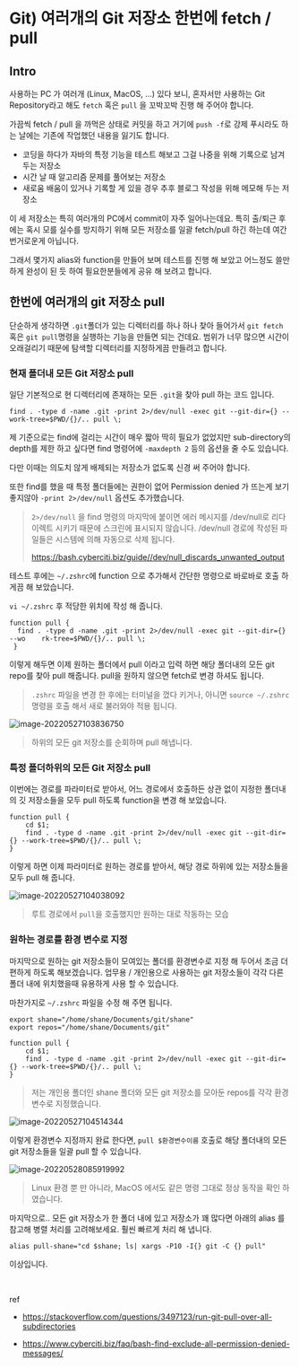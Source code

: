# Git) 여러개의 Git 저장소 한번에 fetch / pull

## Intro

사용하는 PC 가 여러개 (Linux, MacOS, ...) 있다 보니, 혼자서만 사용하는 Git Repository라고 해도 `fetch` 혹은 `pull` 을 꼬박꼬박 진행 해 주어야 합니다.

가끔씩 fetch / pull 을 까먹은 상태로 커밋을 하고 거기에 `push -f`로 강제 푸시라도 하는 날에는 기존에 작업했던 내용을 잃기도 합니다.

- 코딩을 하다가 자바의 특정 기능을 테스트 해보고 그걸 나중을 위해 기록으로 남겨두는 저장소
- 시간 날 때 알고리즘 문제를 풀어보는 저장소
- 새로움 배움이 있거나 기록할 게 있을 경우 추후 블로그 작성을 위해 메모해 두는 저장소

이 세 저장소는 특히 여러개의 PC에서 commit이 자주 일어나는데요. 특히 출/퇴근 후에는 혹시 모를 실수를 방지하기 위해 모든 저장소를 일괄 fetch/pull 하긴 하는데 여간 번거로운게 아닙니다.

그래서 몇가지 alias와 function을 만들어 보며 테스트를 진행 해 보았고 어느정도 쓸만하게 완성이 된 듯 하여 필요한분들에게 공유 해 보려고 합니다.

## 한번에 여러개의 git 저장소 pull

단순하게 생각하면 `.git`폴더가 있는 디렉터리를 하나 하나 찾아 들어가서 `git fetch` 혹은 `git pull`명령을 실행하는 기능을 만들면 되는 건데요. 범위가 너무 많으면 시간이 오래걸리기 때문에 탐색할 디렉터리를 지정하게끔 만들려고 합니다.

### 현재 폴더내 모든 Git 저장소 pull

일단 기본적으로 현 디렉터리에 존재하는 모든 `.git`을 찾아 pull 하는 코드 입니다.

```shell
find . -type d -name .git -print 2>/dev/null -exec git --git-dir={} --work-tree=$PWD/{}/.. pull \;
```

제 기준으로는 find에 걸리는 시간이 매우 짧아 딱히 필요가 없었지만 sub-directory의 depth를 제한 하고 싶다면 find 명령어에 `-maxdepth 2` 등의 옵션을 줄 수도 있습니다. 

다만 이때는 의도치 않게 배제되는 저장소가 없도록 신경 써 주어야 합니다.

또한 find를 했을 때 특정 폴더들에는 권한이 없어 Permission denied 가 뜨는게 보기 좋지않아 `-print 2>/dev/null` 옵션도 추가했습니다.

> `2>/dev/null` 을 find 명령의 마지막에 붙이면 에러 메시지를 /dev/null로 리다이렉트 시키기 때문에 스크린에 표시되지 않습니다. /dev/null 경로에 작성된 파일들은 시스템에 의해 자동으로 삭제 됩니다.
>
> https://bash.cyberciti.biz/guide//dev/null_discards_unwanted_output

테스트 후에는 `~/.zshrc`에 function 으로 추가해서 간단한 명령으로 바로바로 호출 하게끔 해 보았습니다.

`vi ~/.zshrc` 후 적당한 위치에 작성 해 줍니다.

```shell
function pull {
  find . -type d -name .git -print 2>/dev/null -exec git --git-dir={} --wo    rk-tree=$PWD/{}/.. pull \;
 }
```

이렇게 해두면 이제 원하는 폴더에서 pull 이라고 입력 하면 해당 폴더내의 모든 git repo를 찾아 pull 해줍니다. pull을 원하지 않으면 fetch로 변경 하셔도 됩니다.

> `.zshrc` 파일을 변경 한 후에는 터미널을 껐다 키거나, 아니면 `source ~/.zshrc` 명령을 호출 해서 새로 불러와야 적용 됩니다.

![image-20220527103836750](https://raw.githubusercontent.com/Shane-Park/mdblog/main/devops/git/pull-all-repos.assets/image-20220527103836750.png)

> 하위의 모든 git 저장소를 순회하며 pull 해냅니다.

### 특정 폴더하위의 모든 Git 저장소 pull

이번에는 경로를 파라미터로 받아서, 어느 경로에서 호출하든 상관 없이 지정한 폴더내의 깃 저장소들을 모두 pull 하도록 function을 변경 해 보았습니다.

```shell
function pull {
    cd $1;
    find . -type d -name .git -print 2>/dev/null -exec git --git-dir={} --work-tree=$PWD/{}/.. pull \; 
}
```

이렇게 하면 이제 파라미터로 원하는 경로를 받아서, 해당 경로 하위에 있는 저장소들을 모두 pull 해 줍니다.

![image-20220527104038092](https://raw.githubusercontent.com/Shane-Park/mdblog/main/devops/git/pull-all-repos.assets/image-20220527104038092.png)

> 루트 경로에서 `pull`을 호출했지만 원하는 대로 작동하는 모습

### 원하는 경로를 환경 변수로 지정

마지막으로 원하는 git 저장소들이 모여있는 폴더를 환경변수로 지정 해 두어서 조금 더 편하게 하도록 해보겠습니다. 업무용 / 개인용으로 사용하는 git 저장소들이 각각 다른 폴더 내에 위치했을때 유용하게 사용 할 수 있습니다.

마찬가지로 `~/.zshrc` 파일을 수정 해 주면 됩니다.

```shell
export shane="/home/shane/Documents/git/shane"
export repos="/home/shane/Documents/git"

function pull {
    cd $1;
    find . -type d -name .git -print 2>/dev/null -exec git --git-dir={} --work-tree=$PWD/{}/.. pull \; 
}
```

> 저는 개인용 폴더인 shane 폴더와 모든 git 저장소를 모아둔 repos를 각각 환경변수로 지정했습니다.

![image-20220527104514344](https://raw.githubusercontent.com/Shane-Park/mdblog/main/devops/git/pull-all-repos.assets/image-20220527104514344.png)

이렇게 환경변수 지정까지 완료 한다면, `pull $환경변수이름` 호출로 해당 폴더내의 모든 git 저장소들을 일괄 pull 할 수 있습니다. 

![image-20220528085919992](https://raw.githubusercontent.com/Shane-Park/mdblog/main/devops/git/pull-all-repos.assets/image-20220528085919992.png)

> Linux 환경 뿐 만 아니라, MacOS 에서도 같은 명령 그대로 정상 동작을 확인 하였습니다.

마지막으로.. 모든 git 저장소가 한 폴더 내에 있고 저장소가 꽤 많다면 아래의 alias 를 참고해 병렬 처리를 고려해보세요. 훨씬 빠르게 처리 해 냅니다.

```shell
alias pull-shane="cd $shane; ls| xargs -P10 -I{} git -C {} pull"
```

이상입니다.

<br>

ref

- https://stackoverflow.com/questions/3497123/run-git-pull-over-all-subdirectories

- https://www.cyberciti.biz/faq/bash-find-exclude-all-permission-denied-messages/